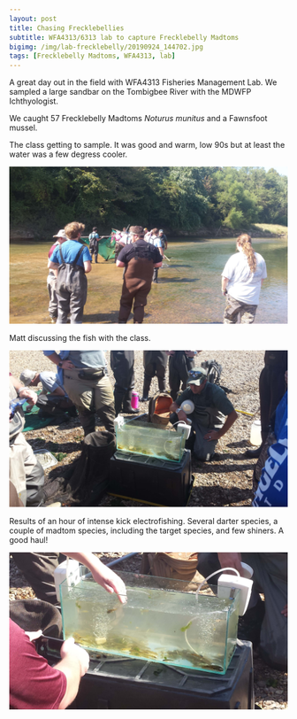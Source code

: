 ```yaml
---
layout: post
title: Chasing Frecklebellies
subtitle: WFA4313/6313 lab to capture Frecklebelly Madtoms
bigimg: /img/lab-frecklebelly/20190924_144702.jpg
tags: [Frecklebelly Madtoms, WFA4313, lab]
---
```



A great day out in the field with WFA4313 Fisheries Management Lab. We
sampled a large sandbar on the Tombigbee River with the MDWFP Ichthyologist. 


We caught 57 Frecklebelly Madtoms _Noturus munitus_ and a Fawnsfoot mussel.



The class getting to sample. It was good and warm, low 90s but at least the water was a few degress cooler.

![](/img/lab-frecklebelly/20190924_144657.jpg)


Matt discussing the fish with the class. 

![](/img/lab-frecklebelly/20190924_150317.jpg)

Results of an hour of intense kick electrofishing. Several darter species, a couple of madtom species, including
the target species, and few shiners. A good haul!

![](/img/lab-frecklebelly/20190924_150326.jpg)
